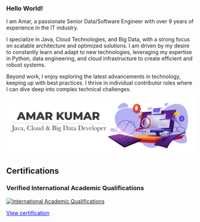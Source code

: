 ### Hello World!
I am Amar, a passionate Senior Data/Software Engineer with over 9 years of experience in the IT industry.

I specialize in Java, Cloud Technologies, and Big Data, with a strong focus on scalable architecture and optimized solutions.
I am driven by my desire to constantly learn and adapt to new technologies, leveraging my expertise in Python, data engineering, and cloud infrastructure to create efficient and robust systems. 

Beyond work, I enjoy exploring the latest advancements in technology, keeping up with best practices.
I thrive in individual contributor roles where I can dive deep into complex technical challenges.

![](amar-opening.png)

## Certifications

### Verified International Academic Qualifications

<p align="left">
  <a href="https://www.credly.com/badges/aec2423f-8453-4db8-9e09-a0d6c6d28478">
    <img src="https://images.credly.com/images/0ab5b829-02ae-4a73-ac82-ab9798fb76e9/157a788a3a7d3880f574c2cdaf0b97d5.png" alt="International Academic Qualifications" width="120px">
  </a>
</p>

<p align="left">
  <a href="https://www.credly.com/badges/aec2423f-8453-4db8-9e09-a0d6c6d28478" style="color:blue;">View certification</a>
</p>
